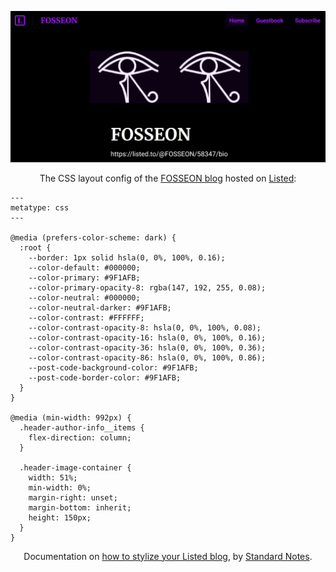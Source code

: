 <p align="center">
  <img src="https://github.com/FOSSEON/LISTED.CSS/blob/main/LISTED-SCREENSHOT.png" />
</p>

<div align="center">
  
The CSS layout config of the [FOSSEON blog](https://listed.to/@FOSSEON) hosted on [Listed](https://listed.to):</div>

```
---
metatype: css
---

@media (prefers-color-scheme: dark) {
  :root {
    --border: 1px solid hsla(0, 0%, 100%, 0.16);
    --color-default: #000000;
    --color-primary: #9F1AFB;
    --color-primary-opacity-8: rgba(147, 192, 255, 0.08);
    --color-neutral: #000000;
    --color-neutral-darker: #9F1AFB;
    --color-contrast: #FFFFFF;
    --color-contrast-opacity-8: hsla(0, 0%, 100%, 0.08);
    --color-contrast-opacity-16: hsla(0, 0%, 100%, 0.16);
    --color-contrast-opacity-36: hsla(0, 0%, 100%, 0.36);
    --color-contrast-opacity-86: hsla(0, 0%, 100%, 0.86);
    --post-code-background-color: #9F1AFB;
    --post-code-border-color: #9F1AFB;
  }
}

@media (min-width: 992px) {
  .header-author-info__items {
    flex-direction: column;
  }

  .header-image-container {
    width: 51%;
    min-width: 0%;
    margin-right: unset;
    margin-bottom: inherit;    
    height: 150px;
  }
}
```
<div align="center">
  
Documentation on [how to stylize your Listed blog](https://standardnotes.com/help/66/how-do-i-change-the-colors-fonts-and-general-layout-of-my-listed-blog), by [Standard Notes](https://standardnotes.com/).</div>
